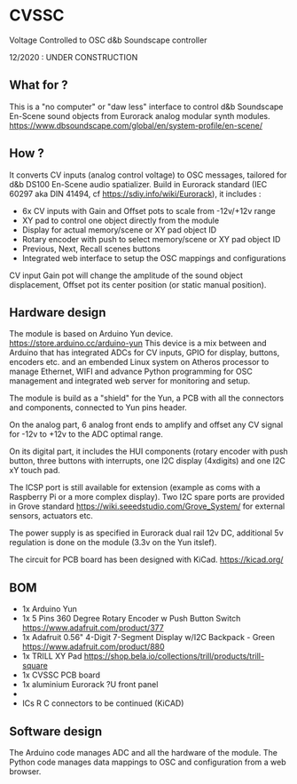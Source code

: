 # CVSSC
Voltage Controlled to OSC d&amp;b Soundscape controller

12/2020 : UNDER CONSTRUCTION

## What for ?
This is a "no computer" or "daw less" interface to control d&b Soundscape En-Scene sound objects from Eurorack analog modular synth modules. https://www.dbsoundscape.com/global/en/system-profile/en-scene/

## How ?
It converts CV inputs (analog control voltage) to OSC messages, tailored for d&b DS100 En-Scene audio spatializer.
Build in Eurorack standard (IEC 60297 aka DIN 41494, cf https://sdiy.info/wiki/Eurorack), it includes :
* 6x CV inputs with Gain and Offset pots to scale from -12v/+12v range
* XY pad to control one object directly from the module
* Display for actual memory/scene or XY pad object ID
* Rotary encoder with push to select memory/scene or XY pad object ID
* Previous, Next, Recall scenes buttons
* Integrated web interface to setup the OSC mappings and configurations

CV input Gain pot will change the amplitude of the sound object displacement, Offset pot its center position (or static manual position).

## Hardware design
The module is based on Arduino Yun device. https://store.arduino.cc/arduino-yun
This device is a mix between and Arduino that has integrated ADCs for CV inputs, GPIO for display, buttons, encoders etc. and an embended Linux system on Atheros processor to manage Ethernet, WIFI and advance Python programming for OSC management and integrated web server for monitoring and setup.

The module is build as a "shield" for the Yun, a PCB with all the connectors and components, connected to Yun pins header. 

On the analog part, 6 analog front ends to amplify and offset any CV signal for -12v to +12v to the ADC optimal range.

On its digital part, it includes the HUI components (rotary encoder with push button, three buttons with interrupts, one I2C display (4xdigits) and one I2C xY touch pad.

The ICSP port is still available for extension (example as coms with a Raspberry Pi or a more complex display).
Two I2C spare ports are provided in Grove standard https://wiki.seeedstudio.com/Grove_System/ for external sensors, actuators etc.

The power supply is as specified in Eurorack dual rail 12v DC, additional 5v regulation is done on the module (3.3v on the Yun itslef).

The circuit for PCB board has been designed with KiCad. https://kicad.org/

## BOM
* 1x Arduino Yun
* 1x 5 Pins 360 Degree Rotary Encoder w Push Button Switch https://www.adafruit.com/product/377
* 1x Adafruit 0.56" 4-Digit 7-Segment Display w/I2C Backpack - Green https://www.adafruit.com/product/880
* 1x TRILL XY Pad https://shop.bela.io/collections/trill/products/trill-square
* 1x CVSSC PCB board
* 1x aluminium Eurorack ?U front panel
* 
* ICs R C connectors to be continued (KiCAD)

## Software design
The Arduino code manages ADC and all the hardware of the module.
The Python code manages data mappings to OSC and configuration from a web browser.
